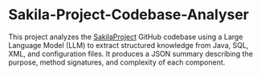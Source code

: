 # Sakila-Project-Codebase-Analyser
This project analyzes the [SakilaProject](https://github.com/janjakovacevic/SakilaProject) GitHub codebase using a Large Language Model (LLM) to extract structured knowledge from Java, SQL, XML, and configuration files. It produces a JSON summary describing the purpose, method signatures, and complexity of each component.
